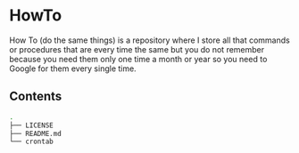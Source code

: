 # HowTo
How To (do the same things) is a repository where I store all that commands or procedures that are every time the same but you do not remember because you need them only one time a month or year so you need to Google for them every single time.

## Contents

```bash
.
├── LICENSE
├── README.md
└── crontab
```

